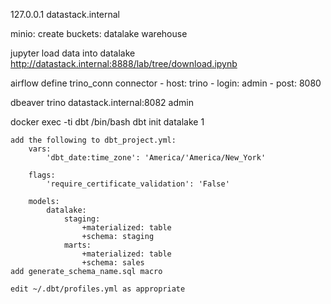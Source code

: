 127.0.0.1 datastack.internal

minio:
    create buckets:
        datalake
        warehouse

jupyter
    load data into datalake
    http://datastack.internal:8888/lab/tree/download.ipynb

airflow
    define trino_conn connector 
        - host: trino
        - login: admin
        - post: 8080

dbeaver
    trino
    datastack.internal:8082
    admin


docker exec -ti dbt /bin/bash
dbt init
    datalake
    1

    add the following to dbt_project.yml:
        vars:
            'dbt_date:time_zone': 'America/'America/New_York'

        flags:
            'require_certificate_validation': 'False'

        models:
            datalake:
                staging:
                    +materialized: table
                    +schema: staging
                marts:
                    +materialized: table
                    +schema: sales
    add generate_schema_name.sql macro

    edit ~/.dbt/profiles.yml as appropriate
    